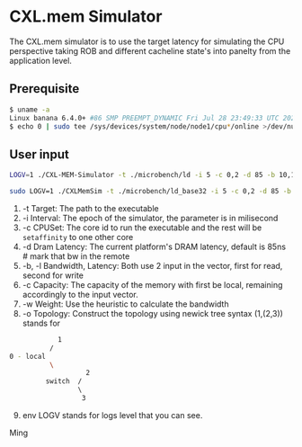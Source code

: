 # CXL.mem Simulator
The CXL.mem simulator is to use the target latency for simulating the CPU perspective taking ROB and different cacheline state's into panelty from the application level.

## Prerequisite
```bash
$ uname -a
Linux banana 6.4.0+ #86 SMP PREEMPT_DYNAMIC Fri Jul 28 23:49:33 UTC 2023 x86_64 x86_64 x86_64 GNU/Linux
$ echo 0 | sudo tee /sys/devices/system/node/node1/cpu*/online >/dev/null 2>&1
```
## User input
```bash
LOGV=1 ./CXL-MEM-Simulator -t ./microbench/ld -i 5 -c 0,2 -d 85 -b 10,10 -l 100,100 -c 100,100 -w 85.5,86.5,87.5,85.5,86.5,87.5,88. -o "(1,(2,3))"

sudo LOGV=1 ./CXLMemSim -t ./microbench/ld_base32 -i 5 -c 0,2 -d 85 -b 10,10 -l 100,100 -c 100,100 -w 85.5,86.5,87.5,85.5,86.5,87.5,88. -o "(1,(2,3))"
```
1. -t Target: The path to the executable
2. -i Interval: The epoch of the simulator, the parameter is in milisecond
3. -c CPUSet: The core id to run the executable and the rest will be `setaffinity` to one other core
4. -d Dram Latency: The current platform's DRAM latency, default is 85ns # mark that bw in the remote
5. -b, -l Bandwidth, Latency: Both use 2 input in the vector, first for read, second for write
6. -c Capacity: The capacity of the memory with first be local, remaining accordingly to the input vector.
7. -w Weight: Use the heuristic to calculate the bandwidth
8. -o Topology: Construct the topology using newick tree syntax (1,(2,3)) stands for 
```bash
            1
          /
0 - local
          \
                   2
         switch  / 
                 \ 
                  3
```
9. env LOGV stands for logs level that you can see.

Ming